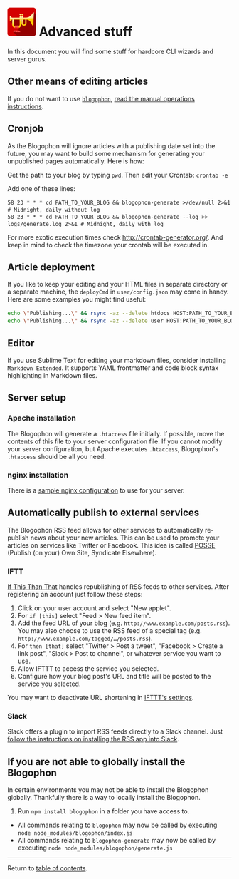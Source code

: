 ![Blogophon -](blogophon.png) Advanced stuff
==============

In this document you will find some stuff for hardcore CLI wizards and server gurus.

Other means of editing articles
-------------------------------

If you do not want to use [`blogophon`](../index.js), [read the manual operations instructions](manual.md).

Cronjob
-------

As the Blogophon will ignore articles with a publishing date set into the future, you may want to build some mechanism for generating your unpublished pages automatically. Here is how:

Get the path to your blog by typing `pwd`. Then edit your Crontab: `crontab -e`

Add one of these lines:

```
58 23 * * * cd PATH_TO_YOUR_BLOG && blogophon-generate >/dev/null 2>&1 # Midnight, daily without log
58 23 * * * cd PATH_TO_YOUR_BLOG && blogophon-generate --log >> logs/generate.log 2>&1 # Midnight, daily with log
```

For more exotic execution times check http://crontab-generator.org/. And keep in mind to check the timezone your crontab will be executed in.

Article deployment
------------------

If you like to keep your editing and your HTML files in separate directory or a separate machine, the `deployCmd` in `user/config.json` may come in handy. Here are some examples you might find useful:

```bash
echo \"Publishing...\" && rsync -az --delete htdocs HOST:PATH_TO_YOUR_BLOG && echo \"Published\" # Sync only published HTML files, keep Blogophon from live server
echo \"Publishing...\" && rsync -az --delete user HOST:PATH_TO_YOUR_BLOG && echo \"Published\"   # Sync only Markdown files, let publishing be done by Cronjob or Daemon
```

Editor
------

If you use Sublime Text for editing your markdown files, consider installing `Markdown Extended`. It supports YAML frontmatter and code block syntax highlighting in Markdown files.

Server setup
------------

### Apache installation

The Blogophon will generate a `.htaccess` file initially. If possible, move the contents of this file to your server configuration file. If you cannot modify your server configuration, but Apache executes `.htaccess`, Blogophon's `.htaccess` should be all you need.

### nginx installation

There is a [sample nginx configuration](nginx.conf) to use for your server.

Automatically publish to external services
------------------------------------------

The Blogophon RSS feed allows for other services to automatically re-publish news about your new articles. This can be used to promote your articles on services like Twitter or Facebook. This idea is called [POSSE](https://indieweb.org/POSSE) (Publish (on your) Own Site, Syndicate Elsewhere).

### IFTT

[If This Than That](https://ifttt.com) handles republishing of RSS feeds to other services. After registering an account just follow these steps:

1. Click on your user account and select "New applet".
2. For `if [this]` select "Feed > New feed item".
3. Add the feed URL of your blog (e.g. `http://www.example.com/posts.rss`). You may also choose to use the RSS feed of a special tag (e.g. `http://www.example.com/tagged/…/posts.rss`).
4. For `then [that]` select "Twitter > Post a tweet", "Facebook > Create a link post", "Slack > Post to channel", or whatever service you want to use.
5. Allow IFTTT to access the service you selected.
6. Configure how your blog post's URL and title will be posted to the service you selected.

You may want to deactivate URL shortening in [IFTTT's settings](https://ifttt.com/settings).

### Slack

Slack offers a plugin to import RSS feeds directly to a Slack channel. Just [follow the instructions on installing the RSS app into Slack](https://get.slack.help/hc/en-us/articles/218688467-Add-RSS-feeds-to-Slack).

If you are not able to globally install the Blogophon
-----------------------------------------------------

In certain environments you may not be able to install the Blogophon globally. Thankfully there is a way to locally install the Blogophon.

1. Run `npm install blogophon` in a folder you have access to.

* All commands relating to `blogophon` may now be called by executing `node node_modules/blogophon/index.js`
* All commands relating to `blogophon-generate` may now be called by executing `node node_modules/blogophon/generate.js`

---

Return to [table of contents](README.md).
